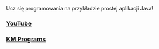 Ucz się programowania na przykładzie prostej aplikacji Java!

### [YouTube](https://youtu.be/B3oo-Tsw7Ng)
### [KM Programs](https://km-programs.pl/)